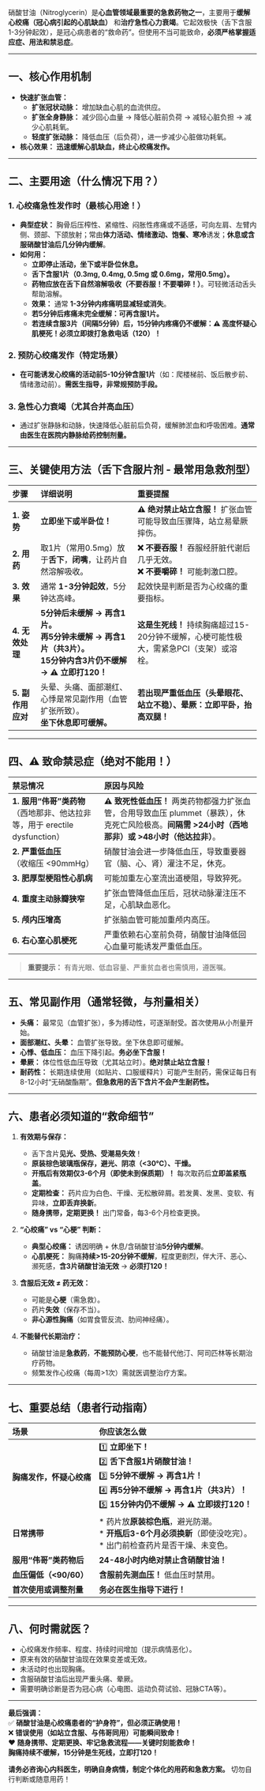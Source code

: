 硝酸甘油（Nitroglycerin）是**心血管领域最重要的急救药物之一**，主要用于**缓解心绞痛（冠心病引起的心肌缺血）** 和**治疗急性心力衰竭**。它起效极快（舌下含服1-3分钟起效），是冠心病患者的“救命药”。但使用不当可能致命，**必须严格掌握适应症、用法和禁忌症**。

---

## 一、核心作用机制
*   **快速扩张血管：**
    *   **扩张冠状动脉：** 增加缺血心肌的血流供应。
    *   **扩张全身静脉：** 减少回心血量 → 降低心脏前负荷 → 减轻心脏负担 → 减少心肌耗氧。
    *   **轻度扩张动脉：** 降低血压（后负荷），进一步减少心脏做功耗氧。
*   **核心效果：** **迅速缓解心肌缺血，终止心绞痛发作。**

---

## 二、主要用途（什么情况下用？）

### 1. 心绞痛急性发作时（最核心用途！）
*   **典型症状：** 胸骨后压榨性、紧缩性、闷胀性疼痛或不适感，可向左肩、左臂内侧、颈部、下颌放射；常由**体力活动、情绪激动、饱餐、寒冷**诱发；**休息或含服硝酸甘油后几分钟内缓解**。
*   **如何用：**
    *   **立即停止活动，坐下或半卧位休息。**
    *   **舌下含服1片（0.3mg, 0.4mg, 0.5mg 或 0.6mg，常用0.5mg）。**
    *   **药物应放在舌下自然溶解吸收（不要吞服！不要嚼碎！）**。可轻微活动舌头帮助溶解。
    *   **效果：** 通常 **1-3分钟内疼痛明显减轻或消失**。
    *   **若5分钟后疼痛未完全缓解：可再含服1片。**
    *   **若连续含服3片（间隔5分钟）后，15分钟内疼痛仍不缓解：⚠️ 高度怀疑心肌梗死！必须立即拨打急救电话（120）！**

### 2. 预防心绞痛发作（特定场景）
*   **在可能诱发心绞痛的活动前5-10分钟含服1片**（如：爬楼梯前、饭后散步前、情绪激动前）。**需医生指导，非常规预防手段。**

### 3. 急性心力衰竭（尤其合并高血压）
*   通过扩张静脉和动脉，快速降低心脏前后负荷，缓解肺淤血和呼吸困难。**通常由医生在医院内静脉给药控制剂量。**

---

## 三、关键使用方法（舌下含服片剂 - 最常用急救剂型）

| 步骤          | 详细说明                                                                 | **重要提醒**                                                                 |
| :------------ | :----------------------------------------------------------------------- | :--------------------------------------------------------------------------- |
| **1. 姿势**   | **立即坐下或半卧位！**                                                   | **⚠️ 绝对禁止站立含服！** 扩张血管可能导致血压骤降，站立易晕厥摔伤。         |
| **2. 用药**   | 取1片（常用0.5mg）放于**舌下**，**闭嘴**，让药片自然溶解吸收。           | **❌ 不要吞服！** 吞服经肝脏代谢后几乎无效。<br>**❌ 不要嚼碎！** 可能刺激口腔。 |
| **3. 效果**   | 通常 **1-3分钟起效**，5分钟达高峰。                                      | 起效快是判断是否为心绞痛的重要指标。                                         |
| **4. 无效处理** | **5分钟后未缓解 → 再含1片。**<br>**再5分钟未缓解 → 再含1片（共3片）。**<br>**15分钟内含3片仍不缓解 → ⚠️ 立即打120！** | **这是生死线！** 持续胸痛超过15-20分钟不缓解，心梗可能性极大，需紧急PCI（支架）或溶栓。 |
| **5. 副作用应对** | 头晕、头痛、面部潮红、心悸是常见副作用（血管扩张所致）。<br>**坐下休息即可缓解。** | **若出现严重低血压（头晕眼花、站立不稳）、晕厥：立即平卧，抬高双腿！**      |

---

## 四、⚠️ 致命禁忌症（绝对不能用！）

| 禁忌情况                | 原因与风险                                                                 |
| :---------------------- | :------------------------------------------------------------------------- |
| **1. 服用“伟哥”类药物**<br>（西地那非、他达拉非等，用于 erectile dysfunction） | **⚠️ 致死性低血压！** 两类药物都强力扩张血管，合用导致血压 plummet（暴跌），休克死亡风险极高。**间隔需 >24小时（西地那非）或 >48小时（他达拉非）**。 |
| **2. 严重低血压**<br>（收缩压 <90mmHg） | 硝酸甘油会进一步降低血压，导致重要器官（脑、心、肾）灌注不足，休克。       |
| **3. 肥厚型梗阻性心肌病** | 可能加重左心室流出道梗阻，导致猝死。                                       |
| **4. 重度主动脉瓣狭窄**  | 扩张血管降低血压后，冠状动脉灌注压不足，心肌缺血恶化。                     |
| **5. 颅内压增高**       | 扩张脑血管可能加重颅内高压。                                               |
| **6. 右心室心肌梗死**   | 严重依赖右心室前负荷，硝酸甘油降低回心血量可能诱发严重低血压。             |

> **重要提示：** 有青光眼、低血容量、严重贫血者也需慎用，遵医嘱。

---

## 五、常见副作用（通常轻微，与剂量相关）
*   **头痛：** 最常见（血管扩张），多为搏动性，可逐渐耐受。首次使用从小剂量开始。
*   **面部潮红、头晕：** 血管扩张导致。坐下休息即可缓解。
*   **心悸、低血压：** 血压下降引起。**务必坐下含服！**
*   **晕厥：** 体位性低血压导致（尤其站立时）。**绝对禁止站立含服！**
*   **耐药性：** 长期连续使用（如贴片、口服缓释片）可能产生耐药，需保证每日有8-12小时“无硝酸酯期”。**但急救用的舌下含片不会产生耐药性。**

---

## 六、患者必须知道的“救命细节”

1.  **有效期与保存：**
    *   舌下含片**见光、受热、受潮易失效**！
    *   **原装棕色玻璃瓶保存，避光、阴凉（<30℃）、干燥。**
    *   **开瓶后有效期仅3-6个月（即使未到保质期）！** 每次取药后**立即盖紧瓶盖**。
    *   **定期检查：** 药片应为白色、干燥、无松散碎屑。若发黄、发黑、变软、有异味，**立即丢弃换新**。
    *   **随身携带，定期更换！** 出门常备，每3-6个月检查更换。

2.  **“心绞痛” vs “心梗” 判断：**
    *   **典型心绞痛：** 诱因明确 + 休息/含硝酸甘油**5分钟内缓解**。
    *   **心肌梗死：** 胸痛**持续>15-20分钟不缓解**，程度更剧烈，伴大汗、恶心、濒死感，**含3片硝酸甘油无效** → **必须打120！**

3.  **含服后无效 ≠ 药无效：**
    *   可能是**心梗**（需急救）。
    *   药片**失效**（保存不当）。
    *   **非心源性胸痛**（如胃食管反流、肋间神经痛）。

4.  **不能替代长期治疗：**
    *   硝酸甘油是**急救药**，**不能预防心梗**，也不能替代他汀、阿司匹林等长期治疗药物。
    *   频繁发作心绞痛（每周>1次）需就医调整治疗方案。

---

## 七、重要总结（患者行动指南）

| 场景                     | 你应该怎么做                                                                 |
| :----------------------- | :--------------------------------------------------------------------------- |
| **胸痛发作，怀疑心绞痛** | 1️⃣ **立即坐下！**<br>2️⃣ **舌下含服1片硝酸甘油！**<br>3️⃣ **5分钟不缓解 → 再含1片！**<br>4️⃣ **再5分钟不缓解 → 再含1片（共3片）！**<br>5️⃣ **15分钟内仍不缓解 → ⚠️ 立即拨打120！** |
| **日常携带**             | * 药片放**原装棕色瓶**，避光防潮。<br>* **开瓶后3-6个月必须换新**（即使没吃完）。<br>* 出门前检查药片是否干燥、未变色。 |
| **服用“伟哥”类药物后**   | **24-48小时内绝对禁止含硝酸甘油！**                                          |
| **血压偏低（<90/60）**   | **含服前先测血压！** 低血压时禁用。                                          |
| **首次使用或调整剂量**   | **务必在医生指导下进行！**                                                   |

---

## 八、何时需就医？
*   心绞痛发作频率、程度、持续时间增加（提示病情恶化）。
*   原来有效的硝酸甘油现在效果变差或无效。
*   未活动时也出现胸痛。
*   含服硝酸甘油后出现严重头痛、晕厥。
*   需要明确诊断是否为冠心病（心电图、运动负荷试验、冠脉CTA等）。

---

**最后强调：**  
✅ **硝酸甘油是心绞痛患者的“护身符”，但必须正确使用！**  
❌ **错误使用（如站立含服、与伟哥同用）可能瞬间致命！**  
❤️ **随身携带、定期更换、牢记急救流程——关键时刻能救命！**  
**胸痛持续不缓解，15分钟是生死线，立即打120！**  

**请务必咨询心内科医生，明确自身病情，制定个体化的用药和急救方案。** 切勿自行判断或随意用药！